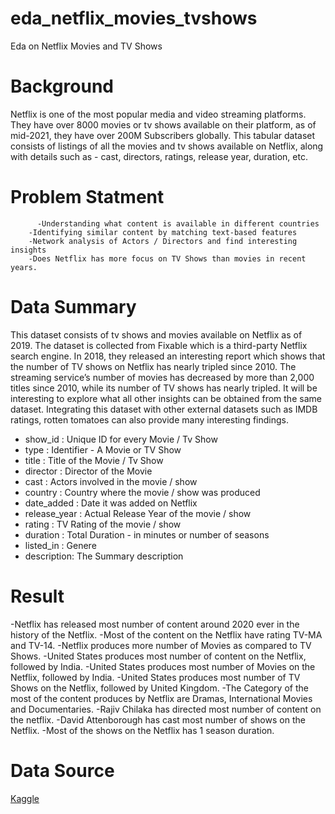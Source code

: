 # eda_netflix_movies_tvshows
Eda on Netflix Movies and TV Shows

# Background

Netflix is one of the most popular media and video streaming platforms. They have over 8000 movies or tv shows available on their platform, as of mid-2021, they have over 200M Subscribers globally. This tabular dataset consists of listings of all the movies and tv shows available on Netflix, along with details such as - cast, directors, ratings, release year, duration, etc.

# Problem Statment

	      -Understanding what content is available in different countries
        -Identifying similar content by matching text-based features
        -Network analysis of Actors / Directors and find interesting insights
        -Does Netflix has more focus on TV Shows than movies in recent years.



# Data Summary

This dataset consists of tv shows and movies available on Netflix as of 2019. The dataset is collected from Fixable which is a third-party Netflix search engine.
In 2018, they released an interesting report which shows that the number of TV shows on Netflix has nearly tripled since 2010. The streaming service’s number of movies has decreased by more than 2,000 titles since 2010, while its number of TV shows has nearly tripled. It will be interesting to explore what all other insights can be obtained from the same dataset.
Integrating this dataset with other external datasets such as IMDB ratings, rotten tomatoes can also provide many interesting findings.

* show_id : Unique ID for every Movie / Tv Show
* type : Identifier - A Movie or TV Show
* title : Title of the Movie / Tv Show 
* director : Director of the Movie
* cast : Actors involved in the movie / show
* country : Country where the movie / show was produced
* date_added : Date it was added on Netflix
* release_year : Actual Release Year of the movie / show
* rating : TV Rating of the movie / show
* duration : Total Duration - in minutes or number of seasons
* listed_in : Genere
* description: The Summary description


# Result

-Netflix has released most number of content around 2020 ever in the history of the Netflix.
-Most of the content on the Netflix have rating TV-MA and TV-14.
-Netflix produces more number of Movies as compared to TV Shows.
-United States produces most number of content on the Netflix, followed by India.
-United States produces most number of Movies on the Netflix, followed by India.
-United States produces most number of TV Shows on the Netflix, followed by United Kingdom.
-The Category of the most of the content produces by Netflix are Dramas, International Movies and Documentaries.
-Rajiv Chilaka has directed most number of content on the netflix.
-David Attenborough has cast most number of shows on the Netflix.
-Most of the shows on the Netflix has 1 season duration.

# Data Source
[Kaggle](https://www.kaggle.com/datasets/shivamb/netflix-shows/download?datasetVersionNumber=5)
